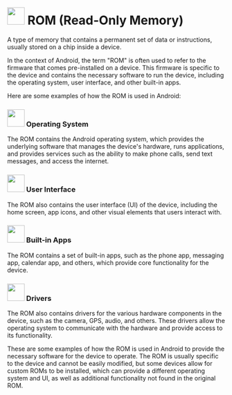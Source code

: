 # <img src="https://user-images.githubusercontent.com/70295997/216799881-d43919b5-193d-475e-bb02-8ec8238906cf.png" width=40> ROM (Read-Only Memory)

A type of memory that contains a permanent set of data or instructions, usually stored on a chip inside a device. 

In the context of Android, the term "ROM" is often used to refer to the firmware that comes pre-installed on a device. This firmware is specific to the device and contains the necessary software to run the device, including the operating system, user interface, and other built-in apps.


Here are some examples of how the ROM is used in Android:

### <img src="https://user-images.githubusercontent.com/70295997/216800030-0cbbeb9e-548c-446b-b9be-a61a7faf9680.png" width=40> Operating System
The ROM contains the Android operating system, which provides the underlying software that manages the device's hardware, runs applications, and provides services such as the ability to make phone calls, send text messages, and access the internet.

### <img src="https://user-images.githubusercontent.com/70295997/216800083-18dbd2b5-c6c5-4da8-87be-2e7278fb0725.png" width=40> User Interface
The ROM also contains the user interface (UI) of the device, including the home screen, app icons, and other visual elements that users interact with.

### <img src="https://user-images.githubusercontent.com/70295997/216800193-0539527a-6e49-4024-bf67-66bf73d4ae4f.png" width=40> Built-in Apps
The ROM contains a set of built-in apps, such as the phone app, messaging app, calendar app, and others, which provide core functionality for the device.

### <img src="https://user-images.githubusercontent.com/70295997/216800133-394ed083-df23-4914-afc1-21dc65d4287e.png" width=40> Drivers
The ROM also contains drivers for the various hardware components in the device, such as the camera, GPS, audio, and others. These drivers allow the operating system to communicate with the hardware and provide access to its functionality.

These are some examples of how the ROM is used in Android to provide the necessary software for the device to operate. The ROM is usually specific to the device and cannot be easily modified, but some devices allow for custom ROMs to be installed, which can provide a different operating system and UI, as well as additional functionality not found in the original ROM.
